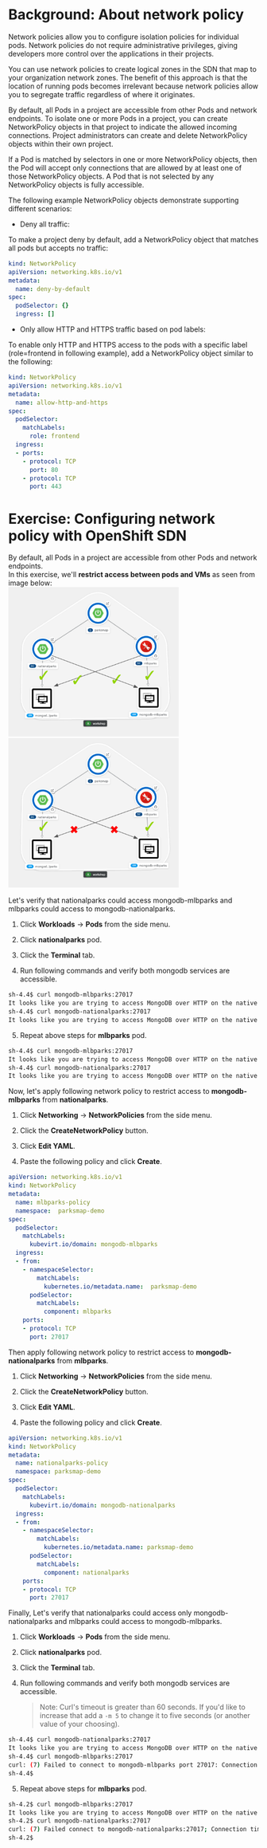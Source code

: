 # Background: About network policy

Network policies allow you to configure isolation policies for individual pods. Network policies do not require administrative privileges, giving developers more control over the applications in their projects. 

You can use network policies to create logical zones in the SDN that map to your organization network zones. The benefit of this approach is that the location of running pods becomes irrelevant because network policies allow you to segregate traffic regardless of where it originates. 

By default, all Pods in a project are accessible from other Pods and network endpoints. To isolate one or more Pods in a project, you can create NetworkPolicy objects in that project to indicate the allowed incoming connections. Project administrators can create and delete NetworkPolicy objects within their own project.

If a Pod is matched by selectors in one or more NetworkPolicy objects, then the Pod will accept only connections that are allowed by at least one of those NetworkPolicy objects. A Pod that is not selected by any NetworkPolicy objects is fully accessible.

The following example NetworkPolicy objects demonstrate supporting different scenarios:
- Deny all traffic:

To make a project deny by default, add a NetworkPolicy object that matches all pods but accepts no traffic:
~~~yml
kind: NetworkPolicy
apiVersion: networking.k8s.io/v1
metadata:
  name: deny-by-default
spec:
  podSelector: {}
  ingress: []
~~~
- Only allow HTTP and HTTPS traffic based on pod labels:

To enable only HTTP and HTTPS access to the pods with a specific label (role=frontend in following example), add a NetworkPolicy object similar to the following:
~~~yml
kind: NetworkPolicy
apiVersion: networking.k8s.io/v1
metadata:
  name: allow-http-and-https
spec:
  podSelector:
    matchLabels:
      role: frontend
  ingress:
  - ports:
    - protocol: TCP
      port: 80
    - protocol: TCP
      port: 443
~~~

# Exercise: Configuring network policy with OpenShift SDN 

By default, all Pods in a project are accessible from other Pods and network endpoints.<br>
In this exercise, we'll **restrict access between pods and VMs** as seen from image below:<br>
<img src="img/network-policy-1.png" height=300> 
<img src="img/network-policy-2.png" height=300>

Let's verify that nationalparks could access mongodb-mlbparks and mlbparks could access to mongodb-nationalparks.

1. Click **Workloads** → **Pods** from the side menu.

2. Click **nationalparks** pod.

3. Click the **Terminal** tab.

4. Run following commands and verify both mongodb services are accessible.
~~~bash
sh-4.4$ curl mongodb-mlbparks:27017
It looks like you are trying to access MongoDB over HTTP on the native driver port.
sh-4.4$ curl mongodb-nationalparks:27017
It looks like you are trying to access MongoDB over HTTP on the native driver port.
~~~

5. Repeat above steps for **mlbparks** pod.
~~~bash
sh-4.4$ curl mongodb-mlbparks:27017
It looks like you are trying to access MongoDB over HTTP on the native driver port.
sh-4.4$ curl mongodb-nationalparks:27017
It looks like you are trying to access MongoDB over HTTP on the native driver port.
~~~

Now, let's apply following network policy to restrict access to **mongodb-mlbparks** from **nationalparks**.

1. Click **Networking** → **NetworkPolicies** from the side menu.

2. Click the **CreateNetworkPolicy** button.

3. Click **Edit YAML**.

4. Paste the following policy and click **Create**.
~~~yml
apiVersion: networking.k8s.io/v1
kind: NetworkPolicy
metadata:
  name: mlbparks-policy
  namespace:  parksmap-demo
spec:
  podSelector:
    matchLabels:
      kubevirt.io/domain: mongodb-mlbparks
  ingress:
  - from:
    - namespaceSelector:
        matchLabels:
          kubernetes.io/metadata.name:  parksmap-demo
      podSelector:
        matchLabels:
          component: mlbparks
    ports:
    - protocol: TCP
      port: 27017
~~~

Then apply following network policy to restrict access to **mongodb-nationalparks** from **mlbparks**.

1. Click **Networking** → **NetworkPolicies** from the side menu.

2. Click the **CreateNetworkPolicy** button.

3. Click **Edit YAML**.

4. Paste the following policy and click **Create**.

~~~yml
apiVersion: networking.k8s.io/v1
kind: NetworkPolicy
metadata:
  name: nationalparks-policy
  namespace: parksmap-demo
spec:
  podSelector:
    matchLabels:
      kubevirt.io/domain: mongodb-nationalparks
  ingress:
  - from:
    - namespaceSelector:
        matchLabels:
          kubernetes.io/metadata.name: parksmap-demo
      podSelector:
        matchLabels:
          component: nationalparks
    ports:
    - protocol: TCP
      port: 27017
~~~
Finally, Let's verify that nationalparks could access only mongodb-nationalparks and mlbparks could access to mongodb-mlbparks.

1. Click **Workloads** → **Pods** from the side menu.

2. Click **nationalparks** pod.

3. Click the **Terminal** tab.

4. Run following commands and verify both mongodb services are accessible.

   > Note: Curl's timeout is greater than 60 seconds. If you'd like to increase that add a `-m 5` to change it to five seconds (or another value of your choosing).
~~~bash
sh-4.4$ curl mongodb-nationalparks:27017
It looks like you are trying to access MongoDB over HTTP on the native driver port.
sh-4.4$ curl mongodb-mlbparks:27017
curl: (7) Failed to connect to mongodb-mlbparks port 27017: Connection timed out
sh-4.4$ 
~~~

5. Repeat above steps for **mlbparks** pod.

```bash
sh-4.2$ curl mongodb-mlbparks:27017
It looks like you are trying to access MongoDB over HTTP on the native driver port.
sh-4.2$ curl mongodb-nationalparks:27017
curl: (7) Failed connect to mongodb-nationalparks:27017; Connection timed out
sh-4.2$ 
```
